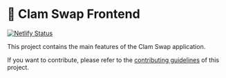 # 🦪 Clam Swap Frontend

[![Netlify Status](https://api.netlify.com/api/v1/badges/a3de1352-b0e2-40d8-889b-7800cfbe008b/deploy-status)](https://app.netlify.com/sites/keen-kirch-e694e2/deploys)

This project contains the main features of the Clam Swap application.

If you want to contribute, please refer to the [contributing guidelines](./CONTRIBUTING.md) of this project.
